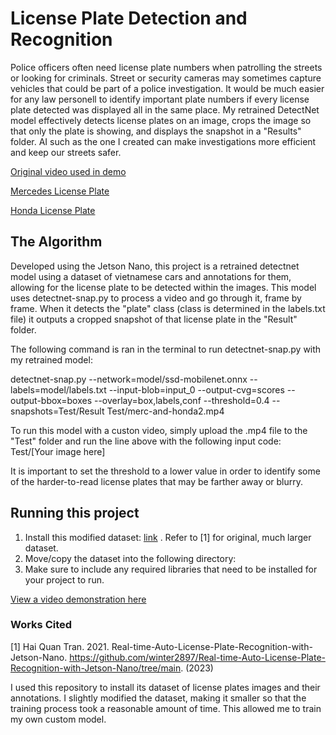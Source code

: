 # License Plate Detection and Recognition

Police officers often need license plate numbers when patrolling the streets or looking for criminals. Street or security cameras may sometimes capture vehicles that could be part of a police investigation. It would be much easier for any law personell to identify important plate numbers if every license plate detected was displayed all in the same place. My retrained DetectNet model effectively detects license plates on an image, crops the image so that only the plate is showing, and displays the snapshot in a "Results" folder. AI such as the one I created can make investigations more efficient and keep our streets safer.

[Original video used in demo](https://imgur.com/XfBhMrt)

[Mercedes License Plate](https://imgur.com/291eQOs)

[Honda License Plate](https://imgur.com/mLaTNps)


## The Algorithm

Developed using the Jetson Nano, this project is a retrained detectnet model using a dataset of vietnamese cars and annotations for them, allowing for the license plate to be detected within the images. This model uses detectnet-snap.py to process a video and go through it, frame by frame. When it detects the "plate" class (class is determined in the labels.txt file) it outputs a cropped snapshot of that license plate in the "Result" folder. 

The following command is ran in the terminal to run detectnet-snap.py with my retrained model:

detectnet-snap.py --network=model/ssd-mobilenet.onnx --labels=model/labels.txt  --input-blob=input_0 --output-cvg=scores --output-bbox=boxes --overlay=box,labels,conf --threshold=0.4 --snapshots=Test/Result Test/merc-and-honda2.mp4

To run this model with a custon video, simply upload the .mp4 file to the "Test" folder and run the line above with the following input code: Test/[Your image here]

It is important to set the threshold to a lower value in order to identify some of the harder-to-read license plates that may be farther away or blurry. 

## Running this project

1. Install this modified dataset: [link](https://drive.google.com/drive/folders/1Rpylr9HywxWN69pFe_AZVq4U5LMpq42L?usp=sharing) . Refer to [1] for original, much larger dataset.
2. Move/copy the dataset into the following directory: 
3. Make sure to include any required libraries that need to be installed for your project to run.

[View a video demonstration here](https://youtu.be/UbkkXukGWiA)


### Works Cited

[1] Hai Quan Tran. 2021. Real-time-Auto-License-Plate-Recognition-with-Jetson-Nano. https://github.com/winter2897/Real-time-Auto-License-Plate-Recognition-with-Jetson-Nano/tree/main. (2023)

I used this repository to install its dataset of license plates images and their annotations. I slightly modified the dataset, making it smaller so that the training process took a reasonable amount of time. This allowed me to train my own custom model.
